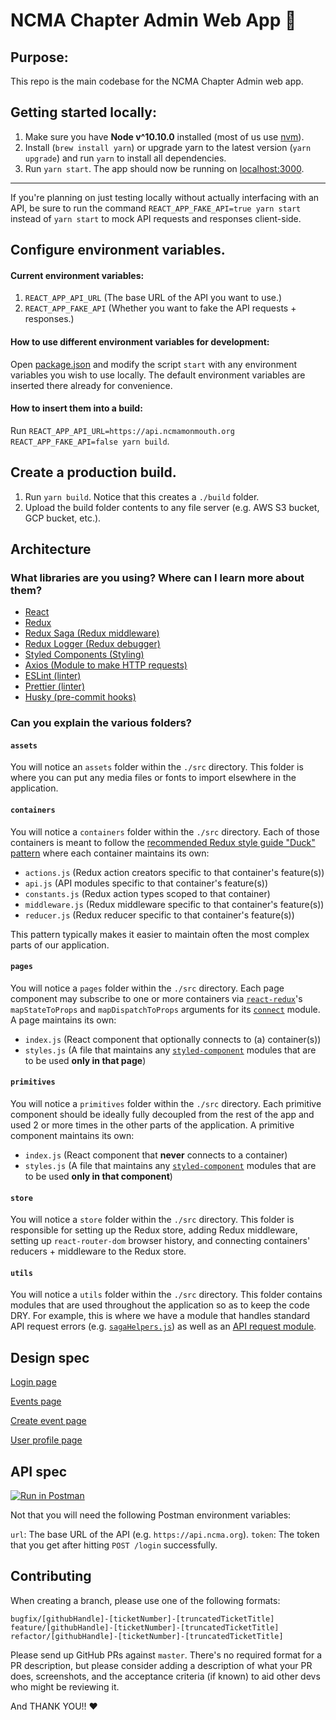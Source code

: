 # NCMA Chapter Admin Web App 🤩

## Purpose:

This repo is the main codebase for the NCMA Chapter Admin web app.

## Getting started locally:

1. Make sure you have **Node v^10.10.0** installed (most of us use [nvm](https://github.com/nvm-sh/nvm)).
1. Install (`brew install yarn`) or upgrade yarn to the latest version (`yarn upgrade`) and run `yarn` to install all dependencies.
1. Run `yarn start`. The app should now be running on [localhost:3000](http://localhost:3000).

<hr />

If you're planning on just testing locally without actually interfacing with an API, be sure to run the command `REACT_APP_FAKE_API=true yarn start` instead of `yarn start` to mock API requests and responses client-side.

## Configure environment variables.

#### Current environment variables:

1. `REACT_APP_API_URL` (The base URL of the API you want to use.)
1. `REACT_APP_FAKE_API` (Whether you want to fake the API requests + responses.)

#### How to use different environment variables for development:

Open [package.json](./package.json) and modify the script `start` with any environment variables you wish to use locally. The default environment variables are inserted there already for convenience.

#### How to insert them into a build:

Run `REACT_APP_API_URL=https://api.ncmamonmouth.org REACT_APP_FAKE_API=false yarn build`.

## Create a production build.

1. Run `yarn build`. Notice that this creates a `./build` folder.
1. Upload the build folder contents to any file server (e.g. AWS S3 bucket, GCP bucket, etc.).

## Architecture

### What libraries are you using? Where can I learn more about them?

- [React](https://reactjs.org/)
- [Redux](https://redux.js.org/)
- [Redux Saga (Redux middleware)](https://redux-saga.js.org/)
- [Redux Logger (Redux debugger)](https://github.com/LogRocket/redux-logger)
- [Styled Components (Styling)](https://styled-components.com/)
- [Axios (Module to make HTTP requests)](https://github.com/axios/axios)
- [ESLint (linter)](https://eslint.org/)
- [Prettier (linter)](https://prettier.io/)
- [Husky (pre-commit hooks)](https://github.com/typicode/husky)

### Can you explain the various folders?

#### `assets`

You will notice an `assets` folder within the `./src` directory. This folder is where you can put any media files or fonts to import elsewhere in the application.

#### `containers`

You will notice a `containers` folder within the `./src` directory. Each of those containers is meant to follow the [recommended Redux style guide "Duck" pattern](https://redux.js.org/style-guide/style-guide#structure-files-as-feature-folders-or-ducks) where each container maintains its own:

- `actions.js` (Redux action creators specific to that container's feature(s))
- `api.js` (API modules specific to that container's feature(s))
- `constants.js` (Redux action types scoped to that container)
- `middleware.js` (Redux middleware specific to that container's feature(s))
- `reducer.js` (Redux reducer specific to that container's feature(s))

This pattern typically makes it easier to maintain often the most complex parts of our application.

#### `pages`

You will notice a `pages` folder within the `./src` directory. Each page component may subscribe to one or more containers via [`react-redux`](https://react-redux.js.org/)'s `mapStateToProps` and `mapDispatchToProps` arguments for its [`connect`](https://react-redux.js.org/api/connect) module. A page maintains its own:

- `index.js` (React component that optionally connects to (a) container(s))
- `styles.js` (A file that maintains any [`styled-component`](https://styled-components.com/) modules that are to be used **only in that page**)

#### `primitives`

You will notice a `primitives` folder within the `./src` directory. Each primitive component should be ideally fully decoupled from the rest of the app and used 2 or more times in the other parts of the application. A primitive component maintains its own:

- `index.js` (React component that **never** connects to a container)
- `styles.js` (A file that maintains any [`styled-component`](https://styled-components.com/) modules that are to be used **only in that component**)

#### `store`

You will notice a `store` folder within the `./src` directory. This folder is responsible for setting up the Redux store, adding Redux middleware, setting up `react-router-dom` browser history, and connecting containers' reducers + middleware to the Redux store.

#### `utils`

You will notice a `utils` folder within the `./src` directory. This folder contains modules that are used throughout the application so as to keep the code DRY. For example, this is where we have a module that handles standard API request errors (e.g. [`sagaHelpers.js`](./src/utils/sagaHelpers.js)) as well as an [API request module](./src/utils/request.js).

## Design spec

[Login page](https://projects.invisionapp.com/share/M3WQ9N5HPD5#/screens/412293631)

[Events page](https://projects.invisionapp.com/share/M3WQ9N5HPD5#/screens/412293632)

[Create event page](https://projects.invisionapp.com/share/M3WQ9N5HPD5#/screens/412293634)

[User profile page](https://projects.invisionapp.com/share/M3WQ9N5HPD5#/screens/412869741)

## API spec

[![Run in Postman](https://run.pstmn.io/button.svg)](https://app.getpostman.com/run-collection/eb051cdcdd11bfc7d16a)

Not that you will need the following Postman environment variables:

`url`: The base URL of the API (e.g. `https://api.ncma.org`).
`token`: The token that you get after hitting `POST /login` successfully.

## Contributing

When creating a branch, please use one of the following formats:

```
bugfix/[githubHandle]-[ticketNumber]-[truncatedTicketTitle]
feature/[githubHandle]-[ticketNumber]-[truncatedTicketTitle]
refactor/[githubHandle]-[ticketNumber]-[truncatedTicketTitle]
```

Please send up GitHub PRs against `master`. There's no required format for a PR description, but please consider adding a description of what your PR does, screenshots, and the acceptance criteria (if known) to aid other devs who might be reviewing it.

And THANK YOU!! ❤️
